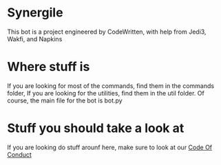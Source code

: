 # Synergile
 This bot is a project engineered by CodeWritten, with help from Jedi3, Wakfi, and Napkins

# Where stuff is
 If you are looking for most of the commands, find them in the commands folder, If you are looking for the utilities, find them in the util folder. Of course, the main file for the bot is bot.py
 
# Stuff you should take a look at
 If you are looking do stuff arounf here, make sure to look at our [Code Of Conduct](https://github.com/Synergile/Synergile/blob/master/CODE_OF_CONDUCT.md)
